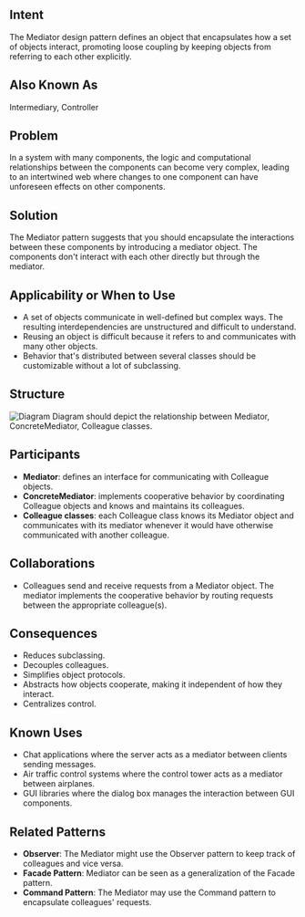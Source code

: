## Intent
The Mediator design pattern defines an object that encapsulates how a set of objects interact, promoting loose coupling by keeping objects from referring to each other explicitly.
## Also Known As
Intermediary, Controller
## Problem
In a system with many components, the logic and computational relationships between the components can become very complex, leading to an intertwined web where changes to one component can have unforeseen effects on other components.
## Solution
The Mediator pattern suggests that you should encapsulate the interactions between these components by introducing a mediator object. The components don't interact with each other directly but through the mediator.
## Applicability or When to Use
- A set of objects communicate in well-defined but complex ways. The resulting interdependencies are unstructured and difficult to understand.
- Reusing an object is difficult because it refers to and communicates with many other objects.
- Behavior that's distributed between several classes should be customizable without a lot of subclassing.
## Structure
![Diagram](link-to-your-mediator-diagram)
Diagram should depict the relationship between Mediator, ConcreteMediator, Colleague classes.
## Participants
- **Mediator**: defines an interface for communicating with Colleague objects.
- **ConcreteMediator**: implements cooperative behavior by coordinating Colleague objects and knows and maintains its colleagues.
- **Colleague classes**: each Colleague class knows its Mediator object and communicates with its mediator whenever it would have otherwise communicated with another colleague.
## Collaborations
- Colleagues send and receive requests from a Mediator object. The mediator implements the cooperative behavior by routing requests between the appropriate colleague(s).
## Consequences
- Reduces subclassing.
- Decouples colleagues.
- Simplifies object protocols.
- Abstracts how objects cooperate, making it independent of how they interact.
- Centralizes control.
## Known Uses
- Chat applications where the server acts as a mediator between clients sending messages.
- Air traffic control systems where the control tower acts as a mediator between airplanes.
- GUI libraries where the dialog box manages the interaction between GUI components.
## Related Patterns
- **Observer**: The Mediator might use the Observer pattern to keep track of colleagues and vice versa.
- **Facade Pattern**: Mediator can be seen as a generalization of the Facade pattern.
- **Command Pattern**: The Mediator may use the Command pattern to encapsulate colleagues' requests.
